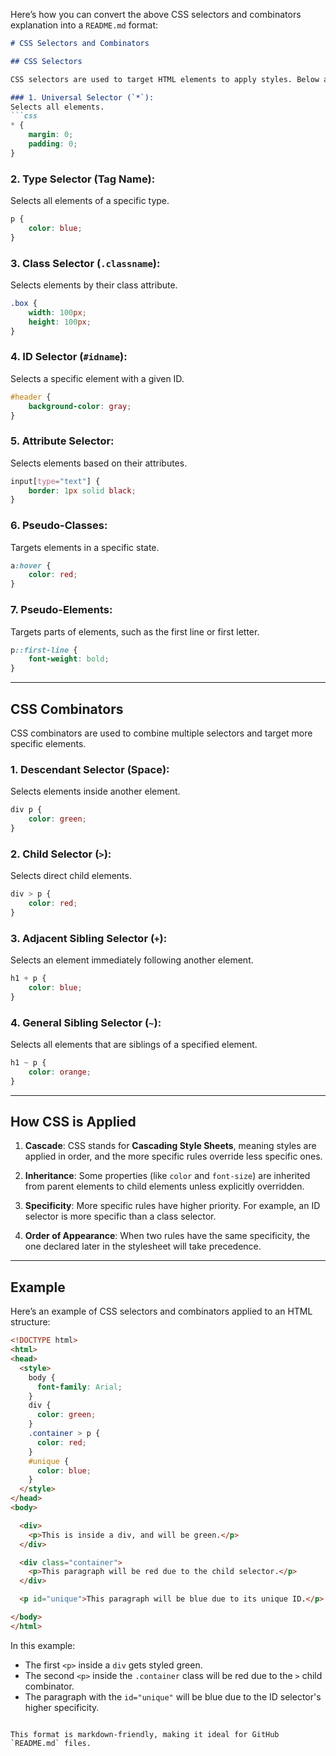 Here’s how you can convert the above CSS selectors and combinators explanation into a `README.md` format:

```markdown
# CSS Selectors and Combinators

## CSS Selectors

CSS selectors are used to target HTML elements to apply styles. Below are different types of selectors:

### 1. Universal Selector (`*`):
Selects all elements.
```css
* {
    margin: 0;
    padding: 0;
}
```

### 2. Type Selector (Tag Name):
Selects all elements of a specific type.
```css
p {
    color: blue;
}
```

### 3. Class Selector (`.classname`):
Selects elements by their class attribute.
```css
.box {
    width: 100px;
    height: 100px;
}
```

### 4. ID Selector (`#idname`):
Selects a specific element with a given ID.
```css
#header {
    background-color: gray;
}
```

### 5. Attribute Selector:
Selects elements based on their attributes.
```css
input[type="text"] {
    border: 1px solid black;
}
```

### 6. Pseudo-Classes:
Targets elements in a specific state.
```css
a:hover {
    color: red;
}
```

### 7. Pseudo-Elements:
Targets parts of elements, such as the first line or first letter.
```css
p::first-line {
    font-weight: bold;
}
```

---

## CSS Combinators

CSS combinators are used to combine multiple selectors and target more specific elements.

### 1. Descendant Selector (Space):
Selects elements inside another element.
```css
div p {
    color: green;
}
```

### 2. Child Selector (`>`):
Selects direct child elements.
```css
div > p {
    color: red;
}
```

### 3. Adjacent Sibling Selector (`+`):
Selects an element immediately following another element.
```css
h1 + p {
    color: blue;
}
```

### 4. General Sibling Selector (`~`):
Selects all elements that are siblings of a specified element.
```css
h1 ~ p {
    color: orange;
}
```

---

## How CSS is Applied

1. **Cascade**: CSS stands for **Cascading Style Sheets**, meaning styles are applied in order, and the more specific rules override less specific ones.

2. **Inheritance**: Some properties (like `color` and `font-size`) are inherited from parent elements to child elements unless explicitly overridden.

3. **Specificity**: More specific rules have higher priority. For example, an ID selector is more specific than a class selector.

4. **Order of Appearance**: When two rules have the same specificity, the one declared later in the stylesheet will take precedence.

---

## Example

Here’s an example of CSS selectors and combinators applied to an HTML structure:

```html
<!DOCTYPE html>
<html>
<head>
  <style>
    body {
      font-family: Arial;
    }
    div {
      color: green;
    }
    .container > p {
      color: red;
    }
    #unique {
      color: blue;
    }
  </style>
</head>
<body>

  <div>
    <p>This is inside a div, and will be green.</p>
  </div>

  <div class="container">
    <p>This paragraph will be red due to the child selector.</p>
  </div>

  <p id="unique">This paragraph will be blue due to its unique ID.</p>

</body>
</html>
```

In this example:
- The first `<p>` inside a `div` gets styled green.
- The second `<p>` inside the `.container` class will be red due to the `>` child combinator.
- The paragraph with the `id="unique"` will be blue due to the ID selector's higher specificity.
```

This format is markdown-friendly, making it ideal for GitHub `README.md` files.

